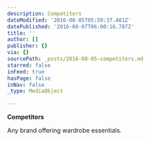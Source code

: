 ```yaml
---
description: Competitors
dateModified: '2016-08-05T05:59:37.481Z'
datePublished: '2016-08-07T06:00:16.787Z'
title: ''
author: []
publisher: {}
via: {}
sourcePath: _posts/2016-08-05-competitors.md
starred: false
inFeed: true
hasPage: false
inNav: false
_type: MediaObject

---
```

**Competitors**

Any brand offering wardrobe essentials.